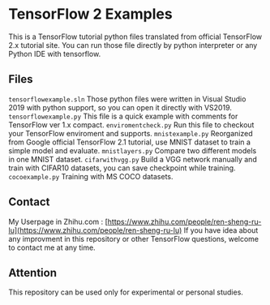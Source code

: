 # TensorFlow 2 Examples
This is a TensorFlow tutorial python files translated from official TensorFlow 2.x tutorial site. 
You can run those file directly by python interpreter or any Python IDE with tensorflow.

## Files
`tensorflowexample.sln` Those python files were written in Visual Studio 2019 with python support, so you can open it directly with VS2019.
`tensorflowexample.py` This file is a quick example with comments for TensorFlow ver 1.x compact.
`enviromentcheck.py` Run this file to checkout your TensorFlow enviroment and supports.
`mnistexample.py` Reorganized from Google official TensorFlow 2.1 tutorial, use MNIST dataset to train a simple model and evaluate.
`mnistlayers.py` Compare two different models in one MNIST dataset.
`cifarwithvgg.py` Build a VGG network manually and train with CIFAR10 datasets, you can save checkpoint while training.
`cocoexample.py` Training with MS COCO datasets.

## Contact
My Userpage in Zhihu.com : [https://www.zhihu.com/people/ren-sheng-ru-lu](https://www.zhihu.com/people/ren-sheng-ru-lu)
If you have idea about any improvment in this repository or other TensorFlow questions, welcome to contact me at any time.

## Attention
This repository can be used only for experimental or personal studies.

